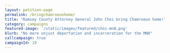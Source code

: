 ```yaml
---
layout: petition-page
permalink: /bringchamroeunhome/
title: "Ramsey County Attorney General John Choi bring Chamroeun home!"
category: campaigns
featured-image: '/static/images/featured/choi-mn8.png'
blurb: "No more unjust deportation and incarceration for the MN8"
callcampaign: true
campaignId: 19
---
```

<ul class="compact" id="phone-errors"></ul>

<link href='https://actionnetwork.org/css/style-embed-whitelabel.css' rel='stylesheet' type='text/css' /><script src='https://actionnetwork.org/widgets/v2/petition/county-attorney-john-choi-bring-chamroeun-phan-home?format=js&source=widget&style=full'></script><div id='can-petition-area-county-attorney-john-choi-bring-chamroeun-phan-home' style='width: 100%'><!-- this div is the target for our HTML insertion --></div>

<script>
      $(document).ready(function() {
	    $('#can-petition-area-county-attorney-john-choi-bring-chamroeun-phan-home').on('can_embed_loaded', function() {
	        document.getElementsByName("commit")[0].value = "Call Now";
	  	    $(".action_sidebar h4").text("Take Action");
	  	    var str = document.getElementsByClassName("action_status_running_total")[0].innerHTML;
	  	    var txt = str.replace("Signatures Collected", "Calls Completed");
		      document.getElementsByClassName("action_status_running_total")[0].innerHTML = txt;
	      });
      });
</script>
